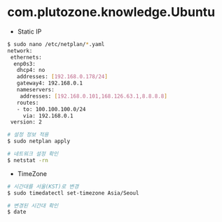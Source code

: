 # com.plutozone.knowledge.Ubuntu
- Static IP
```bash
$ sudo nano /etc/netplan/*.yaml
network:
 ethernets:
  enp0s3:
   dhcp4: no
   addresses: [192.168.0.178/24]
   gateway4: 192.168.0.1
   nameservers:
    addresses: [192.168.0.101,168.126.63.1,8.8.8.8]
   routes:
   - to: 100.100.100.0/24
     via: 192.168.0.1
 version: 2

# 설정 정보 적용
$ sudo netplan apply

# 네트워크 설정 확인
$ netstat -rn
```

- TimeZone
```bash
# 시간대를 서울(KST)로 변경
$ sudo timedatectl set-timezone Asia/Seoul

# 변경된 시간대 확인
$ date
```